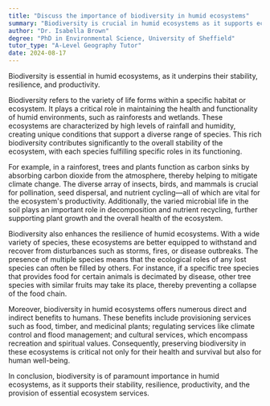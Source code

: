 ```yaml
---
title: "Discuss the importance of biodiversity in humid ecosystems"
summary: "Biodiversity is crucial in humid ecosystems as it supports ecosystem stability, resilience, and productivity."
author: "Dr. Isabella Brown"
degree: "PhD in Environmental Science, University of Sheffield"
tutor_type: "A-Level Geography Tutor"
date: 2024-08-17
---
```


Biodiversity is essential in humid ecosystems, as it underpins their stability, resilience, and productivity.

Biodiversity refers to the variety of life forms within a specific habitat or ecosystem. It plays a critical role in maintaining the health and functionality of humid environments, such as rainforests and wetlands. These ecosystems are characterized by high levels of rainfall and humidity, creating unique conditions that support a diverse range of species. This rich biodiversity contributes significantly to the overall stability of the ecosystem, with each species fulfilling specific roles in its functioning.

For example, in a rainforest, trees and plants function as carbon sinks by absorbing carbon dioxide from the atmosphere, thereby helping to mitigate climate change. The diverse array of insects, birds, and mammals is crucial for pollination, seed dispersal, and nutrient cycling—all of which are vital for the ecosystem's productivity. Additionally, the varied microbial life in the soil plays an important role in decomposition and nutrient recycling, further supporting plant growth and the overall health of the ecosystem.

Biodiversity also enhances the resilience of humid ecosystems. With a wide variety of species, these ecosystems are better equipped to withstand and recover from disturbances such as storms, fires, or disease outbreaks. The presence of multiple species means that the ecological roles of any lost species can often be filled by others. For instance, if a specific tree species that provides food for certain animals is decimated by disease, other tree species with similar fruits may take its place, thereby preventing a collapse of the food chain.

Moreover, biodiversity in humid ecosystems offers numerous direct and indirect benefits to humans. These benefits include provisioning services such as food, timber, and medicinal plants; regulating services like climate control and flood management; and cultural services, which encompass recreation and spiritual values. Consequently, preserving biodiversity in these ecosystems is critical not only for their health and survival but also for human well-being.

In conclusion, biodiversity is of paramount importance in humid ecosystems, as it supports their stability, resilience, productivity, and the provision of essential ecosystem services.
    